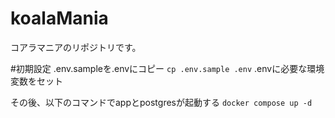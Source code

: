 # koalaMania
コアラマニアのリポジトリです。

#初期設定
.env.sampleを.envにコピー
`cp .env.sample .env`
.envに必要な環境変数をセット

その後、以下のコマンドでappとpostgresが起動する
`docker compose up -d`
